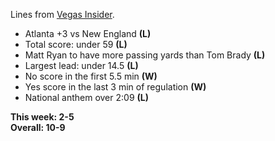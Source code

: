 Lines from [Vegas Insider](http://www.vegasinsider.com/nfl/matchups/matchups.cfm/week/22/season/2016).

- Atlanta +3 vs New England **(L)**
- Total score: under 59 **(L)**
- Matt Ryan to have more passing yards than Tom Brady **(L)**
- Largest lead: under 14.5 **(L)**
- No score in the first 5.5 min **(W)**
- Yes score in the last 3 min of regulation **(W)**
- National anthem over 2:09  **(L)**

**This week: 2-5**<br/>
**Overall: 10-9**
